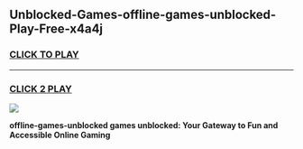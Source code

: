 
## Unblocked-Games-offline-games-unblocked-Play-Free-x4a4j
<h3>
<a href="https://premium76.site?title=offline-games-unblocked&ref=21A">CLICK TO PLAY</a></h3>
<hr>

<h3>
<a href="https://premium76.site?title=offline-games-unblocked&ref=21A">CLICK 2 PLAY</a>
  
</h3>

<a href="https://premium76.site?title=offline-games-unblocked&ref=21A"><img src="https://clearcache.store/games.png"></a>


**offline-games-unblocked games unblocked: Your Gateway to Fun and Accessible Online Gaming**
